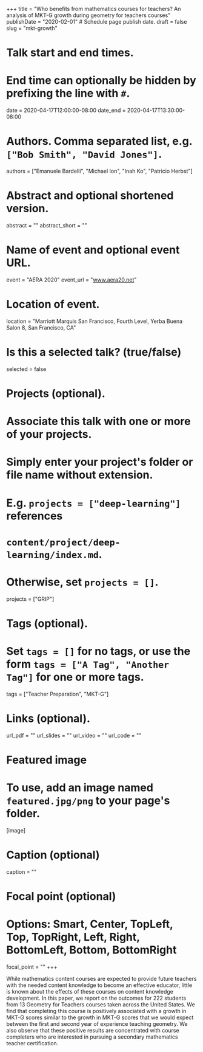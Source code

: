+++
title = "Who benefits from mathematics courses for teachers? An analysis of MKT-G growth during geometry for teachers courses"
publishDate = "2020-02-01"  # Schedule page publish date.
draft = false
slug = "mkt-growth"

# Talk start and end times.
#   End time can optionally be hidden by prefixing the line with `#`.
date = 2020-04-17T12:00:00-08:00
date_end = 2020-04-17T13:30:00-08:00

# Authors. Comma separated list, e.g. `["Bob Smith", "David Jones"]`.
authors = ["Emanuele Bardelli", "Michael Ion", "Inah Ko", "Patricio Herbst"]

# Abstract and optional shortened version.
abstract = ""
abstract_short = ""

# Name of event and optional event URL.
event = "AERA 2020"
event_url = "www.aera20.net"

# Location of event.
location = "Marriott Marquis San Francisco, Fourth Level, Yerba Buena Salon 8, San Francisco, CA"

# Is this a selected talk? (true/false)
selected = false

# Projects (optional).
#   Associate this talk with one or more of your projects.
#   Simply enter your project's folder or file name without extension.
#   E.g. `projects = ["deep-learning"]` references
#   `content/project/deep-learning/index.md`.
#   Otherwise, set `projects = []`.
projects = ["GRIP"]

# Tags (optional).
#   Set `tags = []` for no tags, or use the form `tags = ["A Tag", "Another Tag"]` for one or more tags.
tags = ["Teacher Preparation", "MKT-G"]

# Links (optional).
url_pdf = ""
url_slides = ""
url_video = ""
url_code = ""

# Featured image
# To use, add an image named `featured.jpg/png` to your page's folder.
[image]
  # Caption (optional)
  caption = ""

  # Focal point (optional)
  # Options: Smart, Center, TopLeft, Top, TopRight, Left, Right, BottomLeft, Bottom, BottomRight
  focal_point = ""
+++

While mathematics content courses are expected to provide future teachers with
the needed content knowledge to become an effective educator, little is known
about the effects of these courses on content knowledge development. In this
paper, we report on the outcomes for 222 students from 13 Geometry for
Teachers courses taken across the United States. We find that completing this
course is positively associated with a growth in MKT-G scores similar to the
growth in MKT-G scores that we would expect between the first and second year
of experience teaching geometry. We also observe that these positive results
are concentrated with course completers who are interested in pursuing a
secondary mathematics teacher certification.
